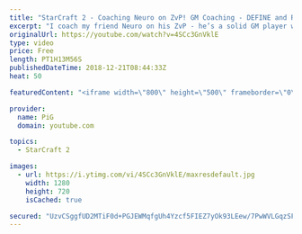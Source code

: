 ```yaml
---
title: "StarCraft 2 - Coaching Neuro on ZvP! GM Coaching - DEFINE and REFINE all the details"
excerpt: "I coach my friend Neuro on his ZvP - he’s a solid GM player who’s had a recent downswing so we help discuss the matchup and how he can define his play in greater detail, and then work on refining the details  -- Watch live at https://www.twitch.tv/x5_pig"
originalUrl: https://youtube.com/watch?v=4SCc3GnVklE
type: video
price: Free
length: PT1H13M56S
publishedDateTime: 2018-12-21T08:44:33Z
heat: 50

featuredContent: "<iframe width=\"800\" height=\"500\" frameborder=\"0\" src=\"https://www.youtube.com/embed/4SCc3GnVklE\" allow=\"accelerometer; autoplay; encrypted-media; gyroscope; picture-in-picture\" allowfullscreen></iframe>"

provider:
  name: PiG
  domain: youtube.com

topics:
  - StarCraft 2

images:
  - url: https://i.ytimg.com/vi/4SCc3GnVklE/maxresdefault.jpg
    width: 1280
    height: 720
    isCached: true

secured: "UzvCSggfUD2MTiF0d+PGJEWMqfgUh4Yzcf5FIEZ7yOk93LEew/7PwWVLGqzSFtYntUd5lMCSR+SRTz/VXL2QFfDvryhAiRZZEpHtINWoJHsKX6lvAU003/MuW7uz+saPlT5H+7REhWKV+qg2ZSU3Iv1LJ2gAa65x67Dv4DuDDrZDFlOYGEZ207mW06ZwA8SsqrIfd6pwe/0gSis1JCaFJxJzrVnPPGKO/aez/mBgq8ytxQrEFU0+xPwpobWsBHVASlPLuZKUEITA0qQ9/XAYWgicwYuZ+Sqg+xUrhEegebDvohmCGX6xWfOadc3XrRumnlT4s6PpFhjLm4BrabAQ9T+5AK8Rxf2B35PPQ8XPu3RzyJMlRPhG3itXwm4LteAigKj27PhgpLyLeC5YWj3HutSPsXE/HZPbunlyWoPRmTk=;mDcZ6As/ZwbkVTD9nVtgWg=="
---
```


